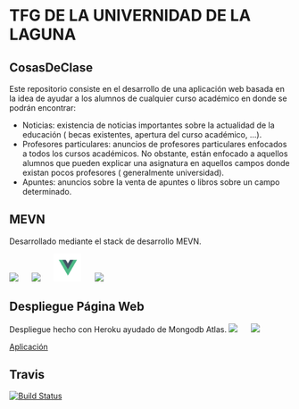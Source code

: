 # TFG DE LA UNIVERNIDAD DE LA LAGUNA

## CosasDeClase
Este repositorio consiste en el desarrollo de una aplicación web basada en la idea de ayudar a los alumnos de cualquier curso académico en donde se podrán encontrar:
- Noticias: existencia de noticias importantes sobre la actualidad de la educación ( becas
existentes, apertura del curso académico, …).
- Profesores particulares: anuncios de profesores particulares enfocados a todos los
cursos académicos. No obstante, están enfocado a aquellos alumnos que pueden explicar
una asignatura en aquellos campos donde existan pocos profesores ( generalmente
universidad).
- Apuntes: anuncios sobre la venta de apuntes o libros sobre un campo determinado.

## MEVN
Desarrollado mediante el stack de desarrollo MEVN.

<img src="https://encrypted-tbn0.gstatic.com/images?q=tbn:ANd9GcSOOiKh1Xk5RDZFKPkVXYfi8U-t2cuotiAOR7G_7w_HWXfV02TMnd9wnVM" height="50" /> &nbsp;&nbsp;&nbsp;&nbsp;&nbsp;<img src="https://i.cloudup.com/zfY6lL7eFa-3000x3000.png" height="50" /> &nbsp;&nbsp;&nbsp;&nbsp;&nbsp;<img src="/docs/Vue.js_Logo.svg.png" height="50" />  &nbsp;&nbsp;&nbsp;&nbsp;&nbsp;<img src="https://upload.wikimedia.org/wikipedia/commons/7/7e/Node.js_logo_2015.svg" height="50" />


## Despliegue Página Web
Despliegue hecho con Heroku ayudado de Mongodb Atlas.
<img src="http://estebanromero.com/wp-content/uploads/2018/02/heroku1.png" height="50" /> &nbsp;&nbsp;&nbsp;&nbsp;&nbsp;<img src="https://d7umqicpi7263.cloudfront.net/img/product/a0bf257e-8a18-426a-a996-208ecfbdf8c8/092ea7fa-4552-4eb9-838a-b37bf5dd96e3.png" height="50" /> &nbsp;&nbsp;&nbsp;&nbsp;&nbsp;

[Aplicación](https://travis-ci.org/Omar97perez/CosasDeClase-MEVN.svg?branch=master)

## Travis
[![Build Status](https://travis-ci.org/SyTW12018/E04.svg?branch=master)](https://travis-ci.org/SyTW12018/E04)
